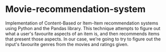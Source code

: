 # Movie-recommendation-system
Implementation of Content-Based or Item-Item recommendation systems using Python and the Pandas library. This technique attempts to figure out what a user's favourite aspects of an item is, and then recommends items that present those aspects. In our case, we're going to try to figure out the input's favourite genres from the movies and ratings given.

